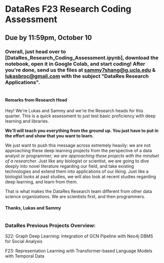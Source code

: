 # DataRes F23 Research Coding Assessment

## Due by 11:59pm, October 10

### Overall, just head over to [DataRes_Research_Coding_Assessment.ipynb], download the notebook, open it in Google Colab, and start coding! After you're done, send us the files at sammy7shang@g.ucla.edu & lukasbroc@gmail.com with the subject "DataRes Research Applications".

#

#### Remarks from Research Head

Hey! We're Lukas and Sammy and we're the Research heads for this quarter.  This is a quick assessment to just test basic proficiency with deep learning and libraries.

**We'll will teach you everything from the ground up. You just have to put in the effort and show that you want to learn.**

We just want to push this message across extremely heavily: we are not approaching these deep learning projects from the perspective of a data analyst or programmer; *we are approaching these projects with the mindset of a researcher.* Just like any biologist or scientist, we are going to dive deeply into novel literature regarding our field, and take existing technologies and extend them into applications of our liking. Just like a biologist looks at past studies, we will also look at recent studies regarding deep learning, and learn from them.

That is what makes the DataRes Research team different from other data science organizations. We are scientists first, and then programmers.

#### Thanks, Lukas and Sammy

#
### DataRes Previous Projects Overview:
  
  S22: Graph Deep Learning: Integration of GCN Pipeline with Neo4j DBMS for Social Analysis
  
  F23: Representation Learning with Transformer-based Language Models with Temporal Data
  

  [ResearchApps.ipynb]: ResearchApps.ipynb

